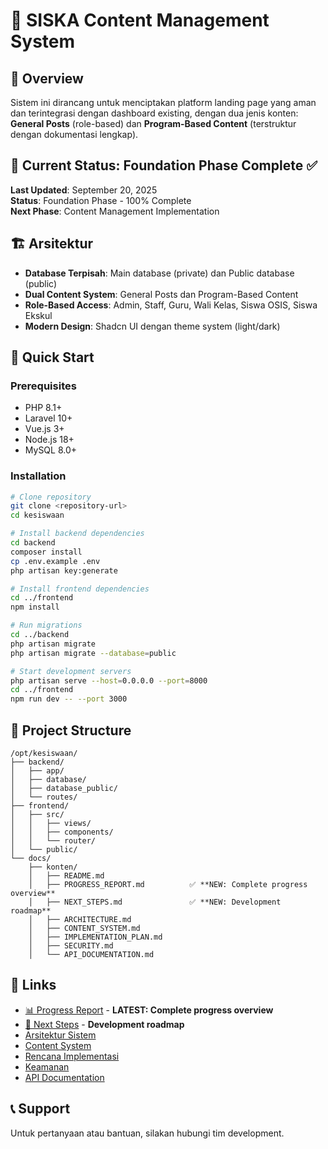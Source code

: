 # 🎯 SISKA Content Management System

## 📖 Overview

Sistem ini dirancang untuk menciptakan platform landing page yang aman dan terintegrasi dengan dashboard existing, dengan dua jenis konten: **General Posts** (role-based) dan **Program-Based Content** (terstruktur dengan dokumentasi lengkap).

## 🎉 Current Status: Foundation Phase Complete ✅

**Last Updated**: September 20, 2025  
**Status**: Foundation Phase - 100% Complete  
**Next Phase**: Content Management Implementation

## 🏗️ Arsitektur

- **Database Terpisah**: Main database (private) dan Public database (public)
- **Dual Content System**: General Posts dan Program-Based Content
- **Role-Based Access**: Admin, Staff, Guru, Wali Kelas, Siswa OSIS, Siswa Ekskul
- **Modern Design**: Shadcn UI dengan theme system (light/dark)

## 🚀 Quick Start

### Prerequisites
- PHP 8.1+
- Laravel 10+
- Vue.js 3+
- Node.js 18+
- MySQL 8.0+

### Installation
```bash
# Clone repository
git clone <repository-url>
cd kesiswaan

# Install backend dependencies
cd backend
composer install
cp .env.example .env
php artisan key:generate

# Install frontend dependencies
cd ../frontend
npm install

# Run migrations
cd ../backend
php artisan migrate
php artisan migrate --database=public

# Start development servers
php artisan serve --host=0.0.0.0 --port=8000
cd ../frontend
npm run dev -- --port 3000
```

## 📁 Project Structure

```
/opt/kesiswaan/
├── backend/
│   ├── app/
│   ├── database/
│   ├── database_public/
│   └── routes/
├── frontend/
│   ├── src/
│   │   ├── views/
│   │   ├── components/
│   │   └── router/
│   └── public/
└── docs/
    ├── konten/
    │   ├── README.md
    │   ├── PROGRESS_REPORT.md          ✅ **NEW: Complete progress overview**
    │   ├── NEXT_STEPS.md               ✅ **NEW: Development roadmap**
    │   ├── ARCHITECTURE.md
    │   ├── CONTENT_SYSTEM.md
    │   ├── IMPLEMENTATION_PLAN.md
    │   ├── SECURITY.md
    │   └── API_DOCUMENTATION.md
```

## 🔗 Links

- [📊 Progress Report](./PROGRESS_REPORT.md) - **LATEST: Complete progress overview**
- [🚀 Next Steps](./NEXT_STEPS.md) - **Development roadmap**
- [Arsitektur Sistem](./ARCHITECTURE.md)
- [Content System](./CONTENT_SYSTEM.md)
- [Rencana Implementasi](./IMPLEMENTATION_PLAN.md)
- [Keamanan](./SECURITY.md)
- [API Documentation](./API_DOCUMENTATION.md)

## 📞 Support

Untuk pertanyaan atau bantuan, silakan hubungi tim development.

